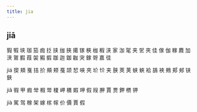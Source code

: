 ```yaml
---
title: jia
---
```


## jiā
猳
犌
埉
珈
笳
痂
抸
挟
拁
挾
擖
镓
梜
枷
椵
浃
家
泇
毠
夹
乫
夾
佳
傢
伽
糘
麚
加
浹
鴐
腵
葭
袈
豭
貑
跏
迦
鉫
耞
宊
鎵
哿
嘉
徍




jiá
猰
頬
戛
拮
扴
頰
颊
戞
颉
恝
唊
夾
圿
忦
夹
脥
莢
荚
蛱
蛺
袷
鴶
裌
鵊
郏
郟
铗
鋏















jiǎ
徦
甲
瘕
斚
椵
斝
榎
岬
檟
婽
玾
假
叚
胛
賈
贾
鉀
槚
钾





jià
駕
驾
稼
架
嫁
榢
幏
价
價
賈
假
